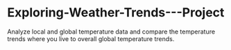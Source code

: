 # Exploring-Weather-Trends---Project
Analyze local and global temperature data and compare the temperature trends where you live to overall global temperature trends.
